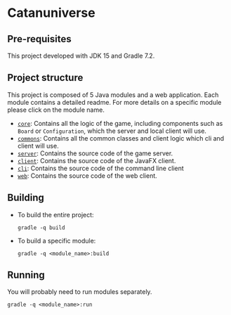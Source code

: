 # Catanuniverse

## Pre-requisites

This project developed with JDK 15 and Gradle 7.2.

## Project structure

This project is composed of 5 Java modules and a web application. Each module contains a detailed readme. For more details on a specific module please click on the module name.

- [`core`](./core): Contains all the logic of the game, including components such as `Board` or `Configuration`, which the server and local client will use.
- [`commons`](./commons): Contains all the common classes and client logic which cli and client will use.
- [`server`](./server): Contains the source code of the game server.
- [`client`](./client): Contains the source code of the JavaFX client.
- [`cli`](./cli):  Contains the source code of the command line client
- [`web`](./web): Contains the source code of the web client.


## Building

- To build the entire project:
	```shell
	gradle -q build
	```
- To build a specific module:
	```shell
	gradle -q <module_name>:build
	```

## Running

You will probably need to run modules separately.
```shell
gradle -q <module_name>:run
```
